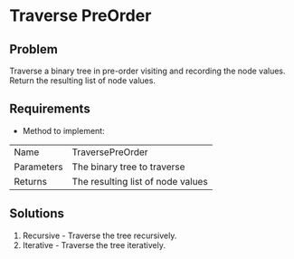 # Traverse PreOrder

## Problem
Traverse a binary tree in pre-order visiting and recording the node values.
Return the resulting list of node values.

## Requirements

- Method to implement:  

|            |                                                               |
|------------|---------------------------------------------------------------|
| Name       | TraversePreOrder                                              |
| Parameters | The binary tree to traverse                                   |
| Returns    | The resulting list of node values                             |

## Solutions
1. Recursive - Traverse the tree recursively.
2. Iterative - Traverse the tree iteratively.